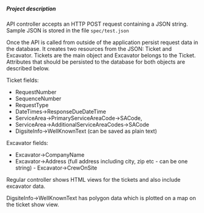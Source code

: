 ##### Project description
API controller accepts an HTTP POST request containing a JSON string.
Sample JSON is stored in the file `spec/test.json`

Once the API is called from outside of the application persist request data in the database. It creates two resources from the JSON: Ticket and Excavator. Tickets are the main object and Excavator belongs to the Ticket. Attributes that should be persisted to the database for both objects are described below.

Ticket fields:
- RequestNumber
- SequenceNumber
- RequestType
- DateTimes->ResponseDueDateTime
- ServiceArea->PrimaryServiceAreaCode->SACode,
- ServiceArea->AdditionalServiceAreaCodes->SACode
- DigsiteInfo->WellKnownText (can be saved as plain text)

Excavator fields:
- Excavator->CompanyName
- Excavator->Address (full address including city, zip etc - can be one string) - Excavator->CrewOnSite

Regular controller shows HTML views for the tickets and also include excavator data.

DigsiteInfo->WellKnownText has polygon data which is plotted on a map on the ticket show view.